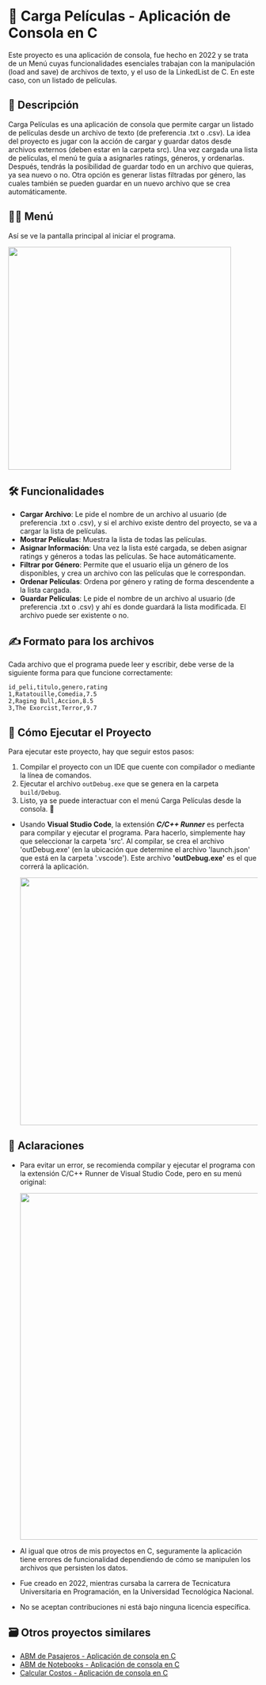 # 🍿 Carga Películas - Aplicación de Consola en C

Este proyecto es una aplicación de consola, fue hecho en 2022 y se trata de un Menú cuyas funcionalidades esenciales trabajan con la manipulación (load and save) de archivos de texto, y el uso de la LinkedList de C. En este caso, con un listado de películas.

## 📘 Descripción

Carga Películas es una aplicación de consola que permite cargar un listado de películas desde un archivo de texto (de preferencia .txt o .csv). La idea del proyecto es jugar con la acción de cargar y guardar datos desde archivos externos (deben estar en la carpeta src). Una vez cargada una lista de películas, el menú te guía a asignarles ratings, géneros, y ordenarlas. Después, tendrás la posibilidad de guardar todo en un archivo que quieras, ya sea nuevo o no. Otra opción es generar listas filtradas por género, las cuales también se pueden guardar en un nuevo archivo que se crea automáticamente.

## 👨‍💻 Menú

Así se ve la pantalla principal al iniciar el programa.

<img src="https://github.com/user-attachments/assets/396b4f7d-4d55-4364-a4f4-dead583e8420" width="450"/>

## 🛠️ Funcionalidades

- **Cargar Archivo**: Le pide el nombre de un archivo al usuario (de preferencia .txt o .csv), y si el archivo existe dentro del proyecto, se va a cargar la lista de películas.
- **Mostrar Películas**: Muestra la lista de todas las películas.
- **Asignar Información**: Una vez la lista esté cargada, se deben asignar ratings y géneros a todas las películas. Se hace automáticamente.
- **Filtrar por Género**: Permite que el usuario elija un género de los disponibles, y crea un archivo con las películas que le correspondan.
- **Ordenar Películas**: Ordena por género y rating de forma descendente a la lista cargada.
- **Guardar Películas**: Le pide el nombre de un archivo al usuario (de preferencia .txt o .csv) y ahí es donde guardará la lista modificada. El archivo puede ser existente o no.

## ✍️ Formato para los archivos

Cada archivo que el programa puede leer y escribir, debe verse de la siguiente forma para que funcione correctamente:

```
id_peli,titulo,genero,rating
1,Ratatouille,Comedia,7.5
2,Raging Bull,Accion,8.5
3,The Exorcist,Terror,9.7
```

## 🚀 Cómo Ejecutar el Proyecto

Para ejecutar este proyecto, hay que seguir estos pasos:

1. Compilar el proyecto con un IDE que cuente con compilador o mediante la línea de comandos.
2. Ejecutar el archivo `outDebug.exe` que se genera en la carpeta `build/Debug`.
3. Listo, ya se puede interactuar con el menú Carga Películas desde la consola. 🎉

- Usando **Visual Studio Code**, la extensión ***C/C++ Runner*** es perfecta para compilar y ejecutar el programa. Para hacerlo, simplemente hay que seleccionar la carpeta 'src'. Al compilar, se crea el archivo 'outDebug.exe' (en la ubicación que determine el archivo 'launch.json' que está en la carpeta '.vscode'). Este archivo **'outDebug.exe'** es el que correrá la aplicación.

  <img src="https://github.com/user-attachments/assets/21aac7da-b211-4983-b944-9590aa125365" width="500"/>

## 📌 Aclaraciones
- Para evitar un error, se recomienda compilar y ejecutar el programa con la extensión C/C++ Runner de Visual Studio Code, pero en su menú original:
 
  <img src="https://github.com/user-attachments/assets/3c5c3683-7e50-4f39-a5a4-420cd6621083" width="700"/>

- Al igual que otros de mis proyectos en C, seguramente la aplicación tiene errores de funcionalidad dependiendo de cómo se manipulen los archivos que persisten los datos.
- Fue creado en 2022, mientras cursaba la carrera de Tecnicatura Universitaria en Programación, en la Universidad Tecnológica Nacional.
- No se aceptan contribuciones ni está bajo ninguna licencia específica.

## 🗃️ Otros proyectos similares
- [ABM de Pasajeros - Aplicación de consola en C](https://github.com/Leumig/C-ABM-Pasajeros)
- [ABM de Notebooks - Aplicación de consola en C](https://github.com/Leumig/C-ABM-Notebooks)
- [Calcular Costos - Aplicación de consola en C](https://github.com/Leumig/C-Calcular-Costos)
